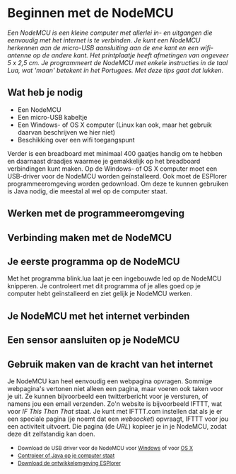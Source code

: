 # Beginnen met de NodeMCU
_Een NodeMCU is een kleine computer met allerlei in- en uitgangen die eenvoudig met het internet is te verbinden. Je kunt een NodeMCU herkennen aan de micro-USB aansluiting aan de ene kant en een wifi-antenne op de andere kant. Het printplaatje heeft afmetingen van ongeveer 5 x 2,5 cm. Je programmeert de NodeMCU met enkele instructies in de taal Lua, wat 'maan' betekent in het Portugees. Met deze tips gaat dat lukken._

## Wat heb je nodig
* Een NodeMCU
* Een micro-USB kabeltje
* Een Windows- of OS X computer (Linux kan ook, maar het gebruik daarvan beschrijven we hier niet)
* Beschikking over een wifi toegangspunt

Verder is een breadboard met minimaal 400 gaatjes handig om te hebben en daarnaast draadjes waarmee je gemakkelijk op het breadboard verbindingen kunt maken. Op de Windows- of OS X computer moet een USB-driver voor de NodeMCU worden geïnstalleerd. Ook moet de ESPlorer programmeeromgeving worden gedownload. Om deze te kunnen gebruiken is Java nodig, die meestal al wel op de computer staat.

## Werken met de programmeeromgeving

## Verbinding maken met de NodeMCU

## Je eerste programma op de NodeMCU
Met het programma blink.lua laat je een ingebouwde led op de NodeMCU knipperen. Je controleert met dit programma of je alles goed op je computer hebt geïnstalleerd en ziet gelijk je NodeMCU werken.

## Je NodeMCU met het internet verbinden

## Een sensor aansluiten op je NodeMCU

## Gebruik maken van de kracht van het internet
Je NodeMCU kan heel eenvoudig een webpagina opvragen. Sommige webpagina's vertonen niet alleen een pagina, maar voeren ook taken voor je uit. Ze kunnen bijvoorbeeld een twitterbericht voor je versturen, of namens jou een email verzenden. Zo'n website is bijvoorbeeld IFTTT, wat voor _IF_ _This_ _Then_ _That_ staat. Je kunt met IFTTT.com instellen dat als je er een speciale pagina (je noemt dat een _websocket_) opvraagt, IFTTT voor jou een activiteit uitvoert. Die pagina (de _URL_) kopieer je in je NodeMCU, zodat deze dit zelfstandig kan doen.

* <small>Download de USB driver voor de NodeMCU voor <a href="">Windows</a> of voor <a href="">OS X</a></small>
* <small><a href="https://www.java.com/en/download/installed.jsp">Controleer of Java op je computer staat</a></small>
* <small><a href="">Download de ontwikkelomgeving ESPlorer</a></small>





